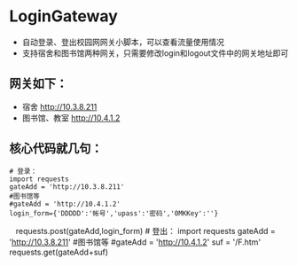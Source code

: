 # LoginGateway
+ 自动登录、登出校园网网关小脚本，可以查看流量使用情况
+ 支持宿舍和图书馆两种网关，只需要修改login和logout文件中的网关地址即可

## 网关如下：
+ 宿舍         http://10.3.8.211   
+ 图书馆、教室 http://10.4.1.2     

## 核心代码就几句：
    # 登录：
    import requests
    gateAdd = 'http://10.3.8.211'
    #图书馆等
    #gateAdd = 'http://10.4.1.2'
    login_form={'DDDDD':'帐号','upass':'密码','0MKKey':''}
    requests.post(gateAdd,login_form)
    # 登出：
    import requests
    gateAdd = 'http://10.3.8.211'
    #图书馆等
    #gateAdd = 'http://10.4.1.2'
    suf = '/F.htm'
    requests.get(gateAdd+suf)
